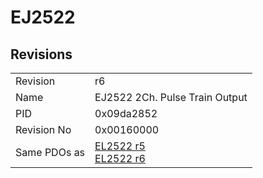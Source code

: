 # EJ2522

## Revisions
<table>
<tr>
<td>Revision</td>
<td>r6</td>
</tr>
<tr>
<td>Name</td>
<td>EJ2522 2Ch. Pulse Train Output</td>
</tr>
<tr>
<td>PID</td>
<td>0x09da2852</td>
</tr>
<tr>
<td>Revision No</td>
<td>0x00160000</td>
</tr>
<tr>
<td>Same PDOs as</td>
<td><a href="EL2522.md">EL2522 r5</a><br/><a href="EL2522.md">EL2522 r6</a></td>
</tr>
</table>
